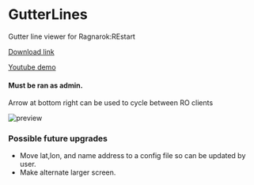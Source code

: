 # GutterLines
Gutter line viewer for Ragnarok:REstart

[Download link](https://github.com/miatribe/GutterLines/releases/download/1.4/GutterLines.zip)

[Youtube demo](https://youtu.be/hggU2WS2KyU)

#### Must be ran as admin.

Arrow at bottom right can be used to cycle between RO clients

![preview](https://raw.githubusercontent.com/miatribe/gutterlines/master/GutterLinesPrev.png)

### Possible future upgrades
* Move lat,lon, and name address to a config file so can be updated by user.
* Make alternate larger screen.

